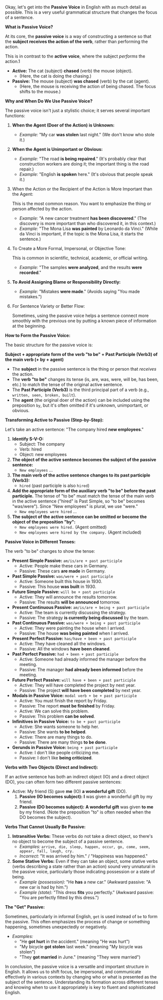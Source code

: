 Okay, let's get into the **Passive Voice** in English with as much detail as possible. This is a very useful grammatical structure that changes the focus of a sentence.

**What is Passive Voice?**

At its core, the **passive voice** is a way of constructing a sentence so that the **subject receives the action of the verb**, rather than performing the action.

This is in contrast to the **active voice**, where the subject _performs_ the action.1

- **Active:** The cat (subject) **chased** (verb) the mouse (object).
    - (Here, the cat is doing the chasing.)
- **Passive:** The mouse (subject) **was chased** (verb) by the cat (agent).
    - (Here, the mouse is receiving the action of being chased. The focus shifts to the mouse.)

**Why and When Do We Use Passive Voice?**

The passive voice isn't just a stylistic choice; it serves several important functions:

1. **When the Agent (Doer of the Action) is Unknown:**
    
    - _Example:_ "My car **was stolen** last night." (We don't know who stole it.)
2. **When the Agent is Unimportant or Obvious:**
    
    - _Example:_ "The road **is being repaired**." (It's probably clear that construction workers are doing it; the important thing is the road repair.)
    - _Example:_ "English **is spoken** here." (It's obvious that people speak it.)
3. When the Action or the Recipient of the Action is More Important than the Agent:
    
    This is the most common reason. You want to emphasize the thing or person affected by the action.
    
    - _Example:_ "A new cancer treatment **has been discovered**." (The discovery is more important than who discovered it, in this context.)
    - _Example:_ "The Mona Lisa **was painted** by Leonardo da Vinci." (While da Vinci is important, if the topic is the Mona Lisa, it starts the sentence.)
4. To Create a More Formal, Impersonal, or Objective Tone:
    
    This is common in scientific, technical, academic, or official writing.
    
    - _Example:_ "The samples **were analyzed**, and the results **were recorded**."
5. **To Avoid Assigning Blame or Responsibility Directly:**
    
    - _Example:_ "Mistakes **were made**." (Avoids saying "You made mistakes.")
6. For Sentence Variety or Better Flow:
    
    Sometimes, using the passive voice helps a sentence connect more smoothly with the previous one by putting a known piece of information at the beginning.
    

**How to Form the Passive Voice:**

The basic structure for the passive voice is:

**Subject + appropriate form of the verb "to be" + Past Participle (Verb3) of the main verb (+ by + agent)**

- The **subject** in the passive sentence is the thing or person that _receives_ the action.
- The **verb "to be"** changes its tense (is, are, was, were, will be, has been, etc.) to match the tense of the original active sentence.
- The **Past Participle (Verb3)** is the third principal part of a verb (e.g., `written, seen, broken, built`).
- The **agent** (the original doer of the action) can be included using the preposition `by`, but it's often omitted if it's unknown, unimportant, or obvious.

**Transforming Active to Passive (Step-by-Step):**

Let's take an active sentence: "The company hired **new employees**."

1. **Identify S-V-O:**
    - Subject: The company
    - Verb: hired
    - Object: new employees
2. **The object of the active sentence becomes the subject of the passive sentence:**
    - `New employees` ...
3. **The main verb of the active sentence changes to its past participle (Verb3):**
    - `hired` (past participle is also `hired`)
4. **Add the appropriate form of the auxiliary verb "to be" before the past participle.** The tense of "to be" must match the tense of the main verb in the active sentence ("hired" is Past Simple, so "to be" becomes "was/were"). Since "New employees" is plural, we use "were."
    - `New employees were hired` ...
5. **The subject of the active sentence can be omitted or become the object of the preposition "by":**
    - `New employees were hired.` (Agent omitted)
    - `New employees were hired by the company.` (Agent included)

**Passive Voice in Different Tenses:**

The verb "to be" changes to show the tense:

- **Present Simple Passive:** `am/is/are + past participle`
    - Active: People make these cars in Germany.
    - Passive: These cars **are made** in Germany.
- **Past Simple Passive:** `was/were + past participle`
    - Active: Someone built this house in 1930.
    - Passive: This house **was built** in 1930.
- **Future Simple Passive:** `will be + past participle`
    - Active: They will announce the results tomorrow.
    - Passive: The results **will be announced** tomorrow.
- **Present Continuous Passive:** `am/is/are + being + past participle`
    - Active: The team is currently discussing the strategy.
    - Passive: The strategy **is currently being discussed** by the team.
- **Past Continuous Passive:** `was/were + being + past participle`
    - Active: They were painting the house when I arrived.
    - Passive: The house **was being painted** when I arrived.
- **Present Perfect Passive:** `has/have + been + past participle`
    - Active: They have cleaned all the windows.
    - Passive: All the windows **have been cleaned**.
- **Past Perfect Passive:** `had + been + past participle`
    - Active: Someone had already informed the manager before the meeting.
    - Passive: The manager **had already been informed** before the meeting.
- **Future Perfect Passive:** `will have + been + past participle`
    - Active: They will have completed the project by next year.
    - Passive: The project **will have been completed** by next year.
- **Modals in Passive Voice:** `modal verb + be + past participle`
    - Active: You must finish the report by Friday.
    - Passive: The report **must be finished** by Friday.
    - Active: We can solve this problem.
    - Passive: This problem **can be solved**.
- **Infinitives in Passive Voice:** `to be + past participle`
    - Active: She wants someone to help her.
    - Passive: She wants **to be helped**.
    - Active: There are many things to do.
    - Passive: There are many things **to be done**.
- **Gerunds in Passive Voice:** `being + past participle`
    - Active: I don't like people criticizing me.
    - Passive: I don't like **being criticized**.

**Verbs with Two Objects (Direct and Indirect):**

If an active sentence has both an indirect object (IO) and a direct object (DO), you can often form two different passive sentences:

- Active: My friend (S) gave **me** (IO) **a wonderful gift** (DO).
    1. **Passive (IO becomes subject):** **I** was given a wonderful gift by my friend.
    2. **Passive (DO becomes subject):** **A wonderful gift** was given **to me** by my friend. (Note the preposition "to" is often needed when the DO becomes the subject).

**Verbs That Cannot Usually Be Passive:**

1. **Intransitive Verbs:** These verbs do not take a direct object, so there's no object to become the subject of a passive sentence.
    - _Examples:_ `arrive, die, sleep, happen, occur, go, come, seem, appear, fall, laugh, cry.`
    - _Incorrect:_ "It was arrived by him." / "Happiness was happened."
2. **Some Stative Verbs:** Even if they can take an object, some stative verbs (verbs describing a state rather than an action) sound very unnatural in the passive voice, particularly those indicating possession or a state of being.
    - _Example (possession):_ "He **has** a new car." (Awkward passive: "A new car is had by him.")
    - _Example (state):_ "This dress **fits** you perfectly." (Awkward passive: "You are perfectly fitted by this dress.")

**The "Get" Passive:**

Sometimes, particularly in informal English, `get` is used instead of `be` to form the passive. This often emphasizes the process of change or something happening, sometimes unexpectedly or negatively.

- _Examples:_
    - "He **got hurt** in the accident." (meaning "He was hurt")
    - "My bicycle **got stolen** last week." (meaning "My bicycle was stolen")
    - "They **got married** in June." (meaning "They were married")

In conclusion, the passive voice is a versatile and important structure in English. It allows us to shift focus, be impersonal, and communicate effectively in various contexts by changing who or what is presented as the subject of the sentence. Understanding its formation across different tenses and knowing when to use it appropriately is key to fluent and sophisticated English.